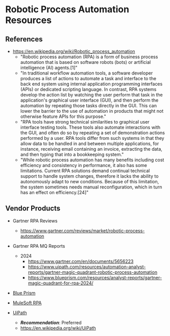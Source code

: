
# Robotic Process Automation Resources

## References

- https://en.wikipedia.org/wiki/Robotic_process_automation
  + "Robotic process automation (RPA) is a form of business process automation that is based on software robots (bots) or artificial intelligence (AI) agents.[1]"
  + "In traditional workflow automation tools, a software developer produces a list of actions to automate a task and interface to the back end system using internal application programming interfaces (APIs) or dedicated scripting language. In contrast, RPA systems develop the action list by watching the user perform that task in the application's graphical user interface (GUI), and then perform the automation by repeating those tasks directly in the GUI. This can lower the barrier to the use of automation in products that might not otherwise feature APIs for this purpose."
  + "RPA tools have strong technical similarities to graphical user interface testing tools. These tools also automate interactions with the GUI, and often do so by repeating a set of demonstration actions performed by a user. RPA tools differ from such systems in that they allow data to be handled in and between multiple applications, for instance, receiving email containing an invoice, extracting the data, and then typing that into a bookkeeping system."
  + "While robotic process automation has many benefits including cost efficiency and consistency in performance, it also has some limitations. Current RPA solutions demand continual technical support to handle system changes, therefore it lacks the ability to autonomously adapt to new conditions. Because of this limitation, the system sometimes needs manual reconfiguration, which in turn has an effect on efficiency.[24]"


## Vendor Products

- Gartner RPA Reviews
  + https://www.gartner.com/reviews/market/robotic-process-automation


- Gartner RPA MQ Reports
  + 2024
    * https://www.gartner.com/en/documents/5656223
    * https://www.uipath.com/resources/automation-analyst-reports/gartner-magic-quadrant-robotic-process-automation
    * https://www.blueprism.com/resources/analyst-reports/gartner-magic-quadrant-for-rpa-2024/


- [Blue Prism](https://www.blueprism.com/)



- [MuleSoft RPA](https://www.mulesoft.com/platform/rpa)



- [UiPath](https://www.uipath.com/)
  + ***Recommendation***: Preferred
  + https://en.wikipedia.org/wiki/UiPath



